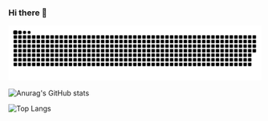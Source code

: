 ### Hi there 👋
![Snake animation](https://github.com/mjaeger293/mjaeger293/blob/output/github-contribution-grid-snake.svg)

![Anurag's GitHub stats](https://github-readme-stats.vercel.app/api?username=mjaeger293&count_private=true&include_all_commits=true&show_icons=true&include_orgs=true)

![Top Langs](https://github-readme-stats.vercel.app/api/top-langs/?username=mjaeger293)

<!--
**mjaeger293/mjaeger293** is a ✨ _special_ ✨ repository because its `README.md` (this file) appears on your GitHub profile.

Here are some ideas to get you started:

- 🔭 I’m currently working on ...
- 🌱 I’m currently learning ...
- 👯 I’m looking to collaborate on ...
- 🤔 I’m looking for help with ...
- 💬 Ask me about ...
- 📫 How to reach me: ...
- 😄 Pronouns: ...
- ⚡ Fun fact: ...
-->
